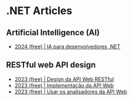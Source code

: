 # .NET Articles

## Artificial Intelligence (AI)
- [2024 (free) | IA para desenvolvedores .NET](https://learn.microsoft.com/pt-br/dotnet/ai/)

## RESTful web API design
- [2023 (free) | Design da API Web RESTful](https://learn.microsoft.com/pt-br/azure/architecture/best-practices/api-design)
- [2023 (free) | Implementação da API Web](https://learn.microsoft.com/pt-br/azure/architecture/best-practices/api-implementation)
- [2023 (free) | Usar os analisadores da API Web](https://learn.microsoft.com/pt-br/aspnet/core/web-api/advanced/analyzers)
